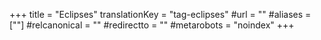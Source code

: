 +++
title = "Eclipses"
translationKey = "tag-eclipses"
#url = ""
#aliases = [""]
#relcanonical = ""
#redirectto = ""
#metarobots = "noindex"
+++
